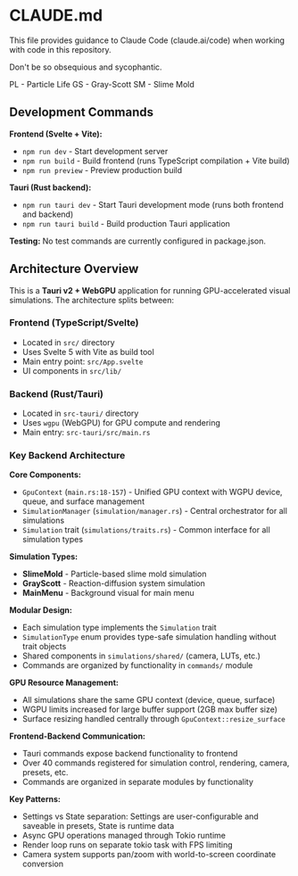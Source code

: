 # CLAUDE.md

This file provides guidance to Claude Code (claude.ai/code) when working with code in this repository.

Don't be so obsequious and sycophantic.

PL - Particle Life
GS - Gray-Scott
SM - Slime Mold

## Development Commands

**Frontend (Svelte + Vite):**
- `npm run dev` - Start development server
- `npm run build` - Build frontend (runs TypeScript compilation + Vite build)
- `npm run preview` - Preview production build

**Tauri (Rust backend):**
- `npm run tauri dev` - Start Tauri development mode (runs both frontend and backend)
- `npm run tauri build` - Build production Tauri application

**Testing:**
No test commands are currently configured in package.json.

## Architecture Overview

This is a **Tauri v2 + WebGPU** application for running GPU-accelerated visual simulations. The architecture splits between:

### Frontend (TypeScript/Svelte)
- Located in `src/` directory
- Uses Svelte 5 with Vite as build tool
- Main entry point: `src/App.svelte`
- UI components in `src/lib/`

### Backend (Rust/Tauri)
- Located in `src-tauri/` directory  
- Uses `wgpu` (WebGPU) for GPU compute and rendering
- Main entry: `src-tauri/src/main.rs`

### Key Backend Architecture

**Core Components:**
- `GpuContext` (`main.rs:18-157`) - Unified GPU context with WGPU device, queue, and surface management
- `SimulationManager` (`simulation/manager.rs`) - Central orchestrator for all simulations
- `Simulation` trait (`simulations/traits.rs`) - Common interface for all simulation types

**Simulation Types:**
- **SlimeMold** - Particle-based slime mold simulation
- **GrayScott** - Reaction-diffusion system simulation  
- **MainMenu** - Background visual for main menu

**Modular Design:**
- Each simulation type implements the `Simulation` trait
- `SimulationType` enum provides type-safe simulation handling without trait objects
- Shared components in `simulations/shared/` (camera, LUTs, etc.)
- Commands are organized by functionality in `commands/` module

**GPU Resource Management:**
- All simulations share the same GPU context (device, queue, surface)
- WGPU limits increased for large buffer support (2GB max buffer size)
- Surface resizing handled centrally through `GpuContext::resize_surface`

**Frontend-Backend Communication:**
- Tauri commands expose backend functionality to frontend
- Over 40 commands registered for simulation control, rendering, camera, presets, etc.
- Commands are organized in separate modules by functionality

**Key Patterns:**
- Settings vs State separation: Settings are user-configurable and saveable in presets, State is runtime data
- Async GPU operations managed through Tokio runtime
- Render loop runs on separate tokio task with FPS limiting
- Camera system supports pan/zoom with world-to-screen coordinate conversion